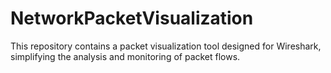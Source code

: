# NetworkPacketVisualization
This repository contains a packet visualization tool designed for Wireshark, simplifying the analysis and monitoring of packet flows.
